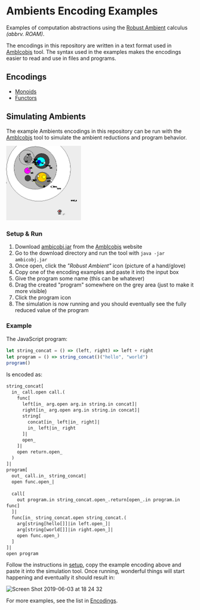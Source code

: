 # Ambients Encoding Examples

Examples of computation abstractions using the [Robust Ambient](https://pdfs.semanticscholar.org/c847/a9bb262c87bffcae9b5e2dca5dcf88551ea2.pdf) calculus *(abbrv. ROAM)*.

The encodings in this repository are written in a text format used in [AmbIcobjs](https://www-sop.inria.fr/mimosa/ambicobjs/) tool. The syntax used in the examples makes the encodings easier to read and use in files and programs.

## Encodings

- [Monoids](https://github.com/ambientsprotocol/roam-examples/blob/master/monoids/README.md)
- [Functors](https://github.com/ambientsprotocol/roam-examples/blob/master/functors/README.md)

## Simulating Ambients

The example Ambients encodings in this repository can be run with the [AmbIcobjs](https://www-sop.inria.fr/mimosa/ambicobjs/) tool to simulate the ambient reductions and program behavior.

<img width="200" alt="Example 1" src="example1.gif">

### Setup & Run

1. Download [ambicobj.jar](https://www-sop.inria.fr/mimosa/ambicobjs/ambicobj.jar) from the [AmbIcobjs](https://www-sop.inria.fr/mimosa/ambicobjs/) website
2. Go to the download directory and run the tool with `java -jar ambicobj.jar`
3. Once open, click the *"Robust Ambient"* icon (picture of a hand/glove)
4. Copy one of the encoding examples and paste it into the input box
5. Give the program some name (this can be whatever)
6. Drag the created "program" somewhere on the grey area (just to make it more visible)
7. Click the program icon
8. The simulation is now running and you should eventually see the fully reduced value of the program

### Example

The JavaScript program:

```js
let string_concat = () => (left, right) => left + right
let program = () => string_concat()("hello", "world")
program()
```

Is encoded as:

```
string_concat[
  in_ call.open call.(
    func[
      left[in_ arg.open arg.in string.in concat]|
      right[in_ arg.open arg.in string.in concat]|
      string[
        concat[in_ left|in_ right]|
        in_ left|in_ right
      ]|
      open_
    ]|
    open return.open_
  )
]|
program[
  out_ call.in_ string_concat|
  open func.open_|

  call[
    out program.in string_concat.open_.return[open_.in program.in func]
  ]|
  func[in_ string_concat.open string_concat.(
    arg[string[hello[]]|in left.open_]|
    arg[string[world[]]|in right.open_]|
    open func.open_)
  ]
]|
open program
```

Follow the instructions in [setup](#setup), copy the example encoding above and paste it into the simulation tool. Once running, wonderful things will start happening and eventually it should result in:

<img width="180" alt="Screen Shot 2019-06-03 at 18 24 32" src="https://user-images.githubusercontent.com/7499694/58813642-e0d13200-862c-11e9-8db6-e81369d4df2c.png">

For more examples, see the list in [Encodings](#encodings).
